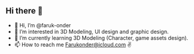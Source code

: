 ## Hi there 👋
- 👋 Hi, I’m @faruk-onder
- 👀 I’m interested in 3D Modeling, UI design and graphic design.
- 🌱 I’m currently learning 3D Modeling (Character, game assets design).
- 📫 How to reach me Farukonder@icloud.com ✌

<!--

**Here are some ideas to get you started:**

🙋‍♀️ A short introduction - what is your organization all about?
🌈 Contribution guidelines - how can the community get involved?
👩‍💻 Useful resources - where can the community find your docs? Is there anything else the community should know?
🍿 Fun facts - what does your team eat for breakfast?
🧙 Remember, you can do mighty things with the power of [Markdown](https://docs.github.com/github/writing-on-github/getting-started-with-writing-and-formatting-on-github/basic-writing-and-formatting-syntax)
-->
